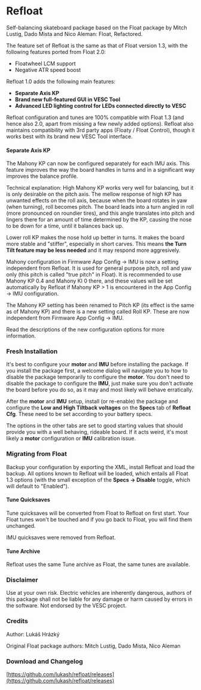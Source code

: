 # Refloat
Self-balancing skateboard package based on the Float package by Mitch Lustig, Dado Mista and Nico Aleman: Float, Refactored.

The feature set of Refloat is the same as that of Float version 1.3, with the following features ported from Float 2.0:
- Floatwheel LCM support
- Negative ATR speed boost

Refloat 1.0 adds the following main features:
- **Separate Axis KP**
- **Brand new full-featured GUI in VESC Tool**
- **Advanced LED lighting control for LEDs connected directly to VESC**

Refloat configuration and tunes are 100% compatible with Float 1.3 (and hence also 2.0, apart from missing a few newly added options). Refloat also maintains compatibility with 3rd party apps (Floaty / Float Control), though it works best with its brand new VESC Tool interface.

#### Separate Axis KP
The Mahony KP can now be configured separately for each IMU axis. This feature improves the way the board handles in turns and in a significant way improves the balance profile.

Technical explanation: High Mahony KP works very well for balancing, but it is only desirable on the pitch axis. The mellow response of high KP has unwanted effects on the roll axis, because when the board rotates in yaw (when turning), roll becomes pitch. The board leads into a turn angled in roll (more pronounced on roundier tires), and this angle translates into pitch and lingers there for an amount of time determined by the KP, causing the nose to be down for a time, until it balances back up.

Lower roll KP makes the nose hold up better in turns. It makes the board more stable and "stiffer", especially in short carves. This means **the Turn Tilt feature may be less needed** and it may respond more aggresively.

Mahony configuration in Firmware App Config -> IMU is now a setting independent from Refloat. It is used for general purpose pitch, roll and yaw only (this pitch is called "true pitch" in Float). It is recommended to use Mahony KP 0.4 and Mahony KI 0 there, and these values will be set automatically by Refloat if Mahony KP > 1 is encountered in the App Config -> IMU configuration.

The Mahony KP setting has been renamed to Pitch KP (its effect is the same as of Mahony KP) and there is a new setting called Roll KP. These are now independent from Firmware App Config -> IMU.

Read the descriptions of the new configuration options for more information.

### Fresh Installation
It's best to configure your **motor** and **IMU** before installing the package. If you install the package first, a welcome dialog will navigate you to how to disable the package temporarily to configure the **motor**. You don't need to disable the package to configure the **IMU**, just make sure you don't activate the board before you do so, as it may and most likely will behave erratically.

After the **motor** and **IMU** setup, install (or re-enable) the package and configure the **Low and High Tiltback voltages** on the **Specs** tab of **Refloat Cfg**. These need to be set according to your battery specs.

The options in the other tabs are set to good starting values that should provide you with a well behaving, rideable board. If it acts weird, it's most likely a **motor** configuration or **IMU** calibration issue.

### Migrating from Float
Backup your configuration by exporting the XML, install Refloat and load the backup. All options known to Refloat will be loaded, which entails all Float 1.3 options (with the small exception of the **Specs -> Disable** toggle, which will default to "Enabled").

#### Tune Quicksaves
Tune quicksaves will be converted from Float to Refloat on first start. Your Float tunes won't be touched and if you go back to Float, you will find them unchanged.

IMU quicksaves were removed from Refloat.

#### Tune Archive
Refloat uses the same Tune archive as Float, the same tunes are available.

### Disclaimer
Use at your own risk. Electric vehicles are inherently dangerous, authors of this package shall not be liable for any damage or harm caused by errors in the software. Not endorsed by the VESC project.

### Credits
Author: Lukáš Hrázký

Original Float package authors: Mitch Lustig, Dado Mista, Nico Aleman

### Download and Changelog
[https://github.com/lukash/refloat/releases](https://github.com/lukash/refloat/releases)

